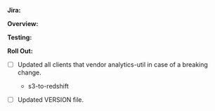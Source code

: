 **Jira:**

**Overview:**

**Testing:**

**Roll Out:**

- [ ] Updated all clients that vendor analytics-util in case of a breaking change. 
    - s3-to-redshift

- [ ] Updated VERSION file.

